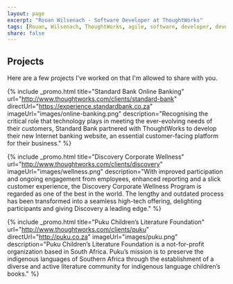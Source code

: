 ```yaml
---
layout: page
excerpt: "Rouan Wilsenach - Software Developer at ThoughtWorks"
tags: [Rouan, Wilsenach, ThoughtWorks, agile, software, developer, development, continuous, delivery, projects]
share: false
---
```


## Projects

Here are a few projects I've worked on that I'm allowed to share with you.

{% include _promo.html title="Standard Bank Online Banking" url="http://www.thoughtworks.com/clients/standard-bank" directUrl="https://experience.standardbank.co.za" imageUrl="images/online-banking.png" description="Recognising the critical role that technology plays in meeting the ever-evolving needs of their customers, Standard Bank partnered with ThoughtWorks to develop their new Internet banking website, an essential customer-facing platform for their business." %}

{% include _promo.html title="Discovery Corporate Wellness" url="http://www.thoughtworks.com/clients/discovery" imageUrl="images/wellness.png" description="With improved participation and ongoing engagement from employees, enhanced reporting and a slick customer experience, the Discovery Corporate Wellness Program is regarded as one of the best in the world. The lengthy and outdated process has been transformed into a seamless high-tech offering, delighting participants and giving Discovery a leading edge." %}

{% include _promo.html title="Puku Children’s Literature Foundation" url="http://www.thoughtworks.com/clients/puku" directUrl="http://puku.co.za" imageUrl="images/puku.png" description="Puku Children’s Literature Foundation is a not-for-profit organization based in South Africa. Puku’s mission is to preserve the indigenous languages of Southern Africa through the establishment of a diverse and active literature community for indigenous language children’s books." %}
